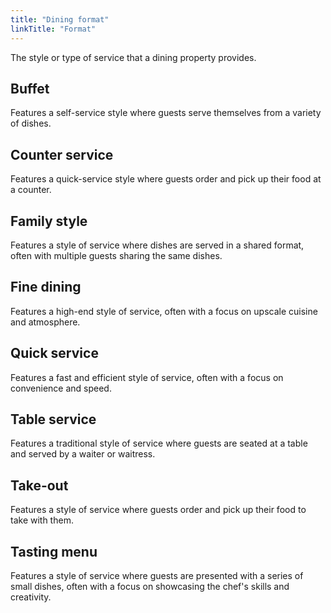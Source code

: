 ```yaml
---
title: "Dining format"
linkTitle: "Format"
---
```


The style or type of service that a dining property provides.

## Buffet
Features a self-service style where guests serve themselves from a variety of dishes.

## Counter service
Features a quick-service style where guests order and pick up their food at a counter.

## Family style
Features a style of service where dishes are served in a shared format, often with multiple guests sharing the same dishes.

## Fine dining
Features a high-end style of service, often with a focus on upscale cuisine and atmosphere.

## Quick service
Features a fast and efficient style of service, often with a focus on convenience and speed.

## Table service
Features a traditional style of service where guests are seated at a table and served by a waiter or waitress.

## Take-out
Features a style of service where guests order and pick up their food to take with them.

## Tasting menu
Features a style of service where guests are presented with a series of small dishes, often with a focus on showcasing the chef's skills and creativity.
